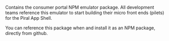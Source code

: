 Contains the consumer portal NPM emulator package.
All development teams reference this emulator to start building their micro front ends (pilets) for the Piral App Shell.

You can reference this package when and install it as an NPM package, directly from github.
